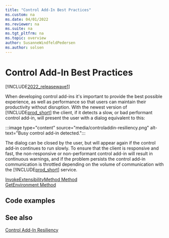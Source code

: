 ```yaml
---
title: "Control Add-In Best Practices"
ms.custom: na
ms.date: 04/01/2022
ms.reviewer: na
ms.suite: na
ms.tgt_pltfrm: na
ms.topic: overview
author: SusanneWindfeldPedersen
ms.author: solsen
---
```


# Control Add-In Best Practices

[!INCLUDE[2022_releasewave1](../includes/2022_releasewave1.md)]

When developing control add-ins it's important to provide the best possible experience, as well as performance so that users can maintain their productivity without disruption. With the newest version of [!INCLUDE[prod_short](../includes/prod_short.md)] the client, if it detects a slow, or bad performant control add-in, will present the user with a dialog equivalent to this:

:::image type="content" source="media/controladdin-resiliency.png" alt-text="Busy control add-in detected.":::

The dialog can be closed by the user, but will appear again if the control add-in continues to run slowly. To ensure that the client is responsive and fast, the non-responsive or non-performant control add-in will result in continuous warnings, and if the problem persists the control add-in communication is throttled depending on the volume of communication with the [!INCLUDE[prod_short](../includes/prod_short.md)] service​.

[InvokeExtensibilityMethod Method](methods/devenv-invokeextensibility-method.md)  
[GetEnvironment Method](methods/devenv-getenvironment-method.md)

## Code examples

## See also

[Control Add-In Resiliency](/dynamics365/business-central/across-controladdin-resiliency) <!-- link to app doc -->